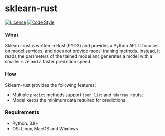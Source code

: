 # sklearn-rust

[![License](https://img.shields.io/github/license/tushushu/ulist)](https://github.com/tushushu/ulist/blob/main/LICENSE)
[![Code Style](https://img.shields.io/badge/code%20style-flake8-blue)](https://github.com/PyCQA/flake8)  
  

### What
Sklearn-rust is written in Rust (PYO3) and provides a Python API. It focuses on model services, and does not provide model training methods. Instead, it reads the parameters of the trained model and generates a model with a smaller size and a faster prediction speed.


### How
Sklearn-rust provides the following features:
* Multiple `predict` methods support `json`, `list` and `ndarray` inputs;
* Model keeps the minimum data required for predictions;


### Requirements
* Python: 3.8+    
* OS: Linux, MacOS and Windows
